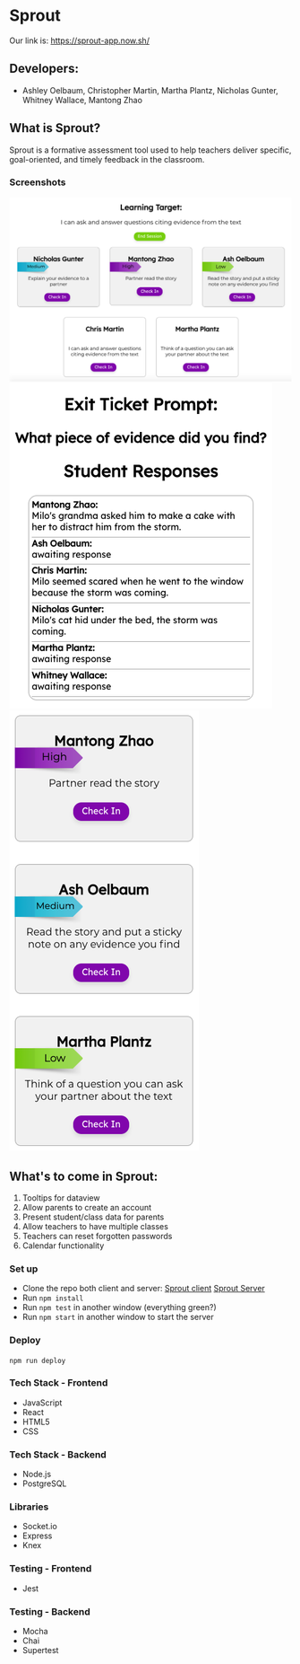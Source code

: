 # Sprout
Our link is: https://sprout-app.now.sh/

## Developers:
- Ashley Oelbaum, Christopher Martin, Martha Plantz, Nicholas Gunter, Whitney Wallace, Mantong Zhao

## What is Sprout?
Sprout is a formative assessment tool used to help teachers deliver specific, goal-oriented, and timely feedback in the classroom.

### Screenshots

<img src="src/Images/SproutInAction2.png">

<img src="src/Images/ExitTicket.png">

<img src="src/Images/Priority.png">

## What's to come in Sprout:
1. Tooltips for dataview
2. Allow parents to create an account
3. Present student/class data for parents
4. Allow teachers to have multiple classes
5. Teachers can reset forgotten passwords
6. Calendar functionality 

### Set up
- Clone the repo both client and server: 
[Sprout client](https://github.com/thinkful-ei-emu/ZOMGPOW-Client)
[Sprout Server](https://github.com/thinkful-ei-emu/ZOMGPOW-Server)
- Run `npm install`
- Run `npm test` in another window (everything green?)
- Run `npm start` in another window to start the server

### Deploy
`npm run deploy`

### Tech Stack - Frontend 
- JavaScript
- React
- HTML5
- CSS

### Tech Stack - Backend
- Node.js
- PostgreSQL

### Libraries
- Socket.io
- Express
- Knex

### Testing - Frontend
- Jest

### Testing - Backend
- Mocha
- Chai
- Supertest
